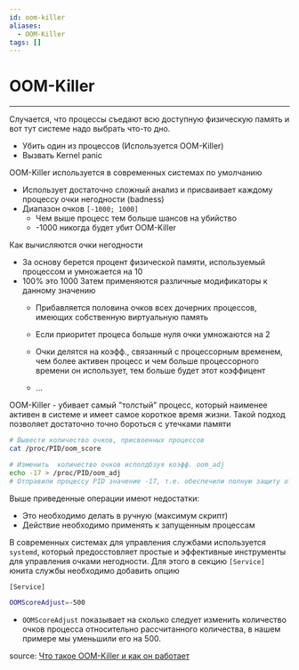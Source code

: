 ```yaml
---
id: oom-killer
aliases:
  - OOM-Killer
tags: []
---
```


# OOM-Killer
---
Случается, что процессы съедают всю доступную физическую память и вот тут системе надо выбрать что-то дно.
  - Убить один из процессов (Используется OOM-Killer)
  - Вызвать Kernel panic

OOM-Killer используется в современных системах по умолчанию

- Использует достаточно сложный анализ и присваивает каждому процессу очки негодности (badness)
- Диапазон очков `[-1000; 1000]`
  - Чем выше процесс тем больше шансов на убийство
  - -1000 никогда будет убит OOM-Killer

Как вычисляются очки негодности
  - За основу берется процент физической памяти, используемый процессом и умножается на 10
  - 100% это 1000
  Затем применяются различные модификаторы к данному значению
    - Прибавляется половина очков всех дочерних процессов, имеющих собственную виртуальную память

    - Если приоритет процеса больше нуля очки умножаются на 2

    - Очки делятся на коэфф., связанный с процессорным временем, чем более активен процесс и чем больше процессорного времени он использует, тем больше будет этот коэффицент
    - ...

OOM-Killer - убивает самый "толстый" процесс, который наименее активен в системе и имеет самое короткое время жизни.
Такой подход позволяет достаточно точно бороться с утечками памяти

```bash
# Вывести количество очков, присвоенных процессов
cat /proc/PID/oom_score

# Изменить  количество очков исполдбзуя коэфф. oom_adj
echo -17 > /proc/PID/oom_adj
# Отправили процессу PID значение -17, т.е. обеспечили полную защиту от OOM-Killer
```

Выше приведенные операции имеют недостатки:
- Это необходимо делать в ручную (максимум скрипт)
- Действие необходимо применять к запущенным процессам

В современных системах для управления службами используется `systemd`, который предосстовляет простые и эффективные инструменты для управления очками негодности.
Для этого в секцию `[Service]` юнита службы необходимо добавить опцию
```bash
[Service]

OOMScoreAdjust=-500
```
- `OOMScoreAdjust` показывает на сколько следует изменить количество очков процесса относительно рассчитанного количества, в нашем примере мы уменьшили его на 500.


source: [Что такое OOM-Killer и как он работает](https://interface31.ru/tech_it/2022/09/linux---nachinayushhim-chto-takoe-oom-killer-i-kak-on-rabotaet.html)

